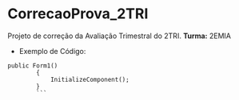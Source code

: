# CorrecaoProva_2TRI

Projeto de correção da Avaliação Trimestral do 2TRI. **Turma:** 2EMIA

- Exemplo de Código:

```
public Form1()
        {
            InitializeComponent();
        }
        ```
